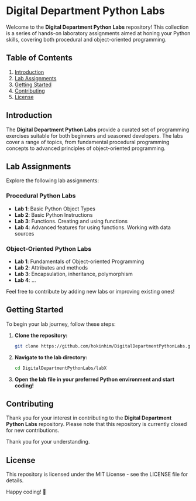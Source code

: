 # Digital Department Python Labs

Welcome to the **Digital Department Python Labs** repository! This collection is a series of hands-on laboratory assignments aimed at honing your Python skills, covering both procedural and object-oriented programming.

## Table of Contents

1. [Introduction](#introduction)
2. [Lab Assignments](#lab-assignments)
3. [Getting Started](#getting-started)
4. [Contributing](#contributing)
5. [License](#license)

## Introduction

The **Digital Department Python Labs** provide a curated set of programming exercises suitable for both beginners and seasoned developers. The labs cover a range of topics, from fundamental procedural programming concepts to advanced principles of object-oriented programming.

## Lab Assignments

Explore the following lab assignments:

### Procedural Python Labs

- **Lab 1**: Basic Python Object Types
- **Lab 2**: Basic Python Instructions
- **Lab 3**: Functions. Creating and using functions
- **Lab 4**: Advanced features for using functions. Working with data sources

### Object-Oriented Python Labs

- **Lab 1**: Fundamentals of Object-oriented Programming
- **Lab 2**: Attributes and methods
- **Lab 3**: Encapsulation, inheritance, polymorphism
- **Lab 4**: ...

Feel free to contribute by adding new labs or improving existing ones!

## Getting Started

To begin your lab journey, follow these steps:

1. **Clone the repository:**
   ```bash
   git clone https://github.com/hokinhim/DigitalDepartmentPythonLabs.git
2. **Navigate to the lab directory:**
   ```bash
   cd DigitalDepartmentPythonLabs/labX
3. **Open the lab file in your preferred Python environment and start coding!**

## Contributing

Thank you for your interest in contributing to the **Digital Department Python Labs** repository. Please note that this repository is currently closed for new contributions.

Thank you for your understanding.

## License

This repository is licensed under the MIT License - see the LICENSE file for details.

Happy coding! 🚀
